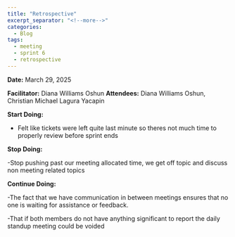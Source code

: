 ```yaml
---
title: "Retrospective"
excerpt_separator: "<!--more-->"
categories:
  - Blog
tags:
  - meeting
  - sprint 6
  - retrospective
---
```


**Date:** March 29, 2025
<!--more-->
**Facilitator:** Diana Williams Oshun
**Attendees:** Diana Williams Oshun, Christian Michael Lagura Yacapin
<!--more-->

**Start Doing:**

- Felt like tickets were left quite last minute so theres not much time to properly review before sprint ends

**Stop Doing:**

-Stop pushing past our meeting allocated time, we get off topic and discuss non meeting related topics

**Continue Doing:**

-The fact that we have communication in between meetings ensures that no one is waiting for assistance or feedback.

-That if both members do not have anything significant to report the daily standup meeting could be voided